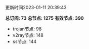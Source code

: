 更新时间2023-01-11 20:39:43

**总订阅: 73**
**总节点: 1275**
**有效节点: 390**
- trojan节点: 98
- v2ray节点: 148
- ss节点: 144
